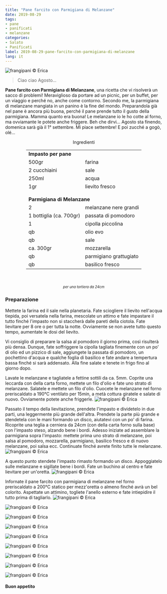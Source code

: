```yaml
---
title: "Pane farcito con Parmigiana di Melanzane"
date: 2019-08-29
tags:
- pane
- panificati
- melanzane
categories:
- Salato
- Panificati
label: 2019-08-29-pane-farcito-con-parmigiana-di-melanzane
lang: it
---
```

![](header.jpeg "frangipani © Erica")

> Ciao ciao Agosto...

**Pane farcito con Parmigiana di Melanzane**, una ricetta che vi risolverà un sacco di problemi! Meraviglioso da portare ad un picnic, per un buffet, per un viaggio e perché no, anche come contorno. Secondo me, la parmigiana di melanzane mangiata in un panino è la fine del mondo. Preparandola già nel pane è ancora più buona, perché il pane prende tutto il gusto della parmigiana. Mamma quanto era buona! Le melanzane io le ho cotte al forno, ma ovviamante le potete anche friggere. Beh che dirvi... Agosto sta finendo, domenica sarà già il 1° settembre. Mi piace settembre! E poi zucché a gogò, olé...

<div id="wrapper" style="text-align: center">
  <div id="yourdiv" style="display: inline-block;">
    <div class="ingredients" itemscope itemtype="http://schema.org/Recipe">
      <span itemprop="name" style="display:none;">Pane farcito con Parmigiana di Melanzane</span>
      <span itemprop="recipeCategory" style="display:none;">Salato</span>
      <img itemprop="image" style="display:none;" class="ignore-gallery-item" src="header.jpeg"/>
      <span itemprop="author" style="display:none;">Erica Raiano</span>
      <span itemprop="description" style="display:none;">Pane farcito con Parmigiana di Melanzane. Una ricetta che vi risolverà un sacco di problemi! Meraviglioso da portare ad un picnic, per un buffet, per un viaggio e perché no, anche come contorno.</span>
      <div class="ingredients-title">Ingredienti</div>
      <table>
        <tbody>
          <tr>          
            <td colspan="2"><b>Impasto per pane</b></td>
          </tr>      
          <tr itemprop="recipeIngredient">
            <td>500gr</td>
            <td>farina</td>
          </tr>
          <tr itemprop="recipeIngredient">
            <td>2 cucchiaini</td>
            <td>sale</td>
          </tr>
          <tr itemprop="recipeIngredient">
            <td>250ml</td>
            <td>acqua</td>
          </tr>
          <tr itemprop="recipeIngredient">
            <td>1gr</td>
            <td>lievito fresco</td>
          </tr>
          <tr style="height: 15px;"></tr>
          <tr>          
            <td colspan="2"><b>Parmigiana di Melanzane</b></td>
          </tr>
          <tr itemprop="recipeIngredient">
            <td>2</td>
            <td>melanzane nere grandi</td>
          </tr>
          <tr itemprop="recipeIngredient">
            <td>1 bottiglia (ca. 700gr)</td>
            <td>passata di pomodoro</td>
          </tr>
          <tr itemprop="recipeIngredient">
            <td>1</td>
            <td>cipolla piccolina</td>
          </tr>
          <tr itemprop="recipeIngredient">
            <td>qb</td>
            <td>olio evo</td>
          </tr>
          <tr itemprop="recipeIngredient">
            <td>qb</td>
            <td>sale</td>
          </tr>
          <tr itemprop="recipeIngredient">
            <td>ca. 300gr</td>
            <td>mozzarella</td>
          </tr>
          <tr itemprop="recipeIngredient">
            <td>qb</td>
            <td>parmigiano grattugiato</td>
          </tr>
          <tr itemprop="recipeIngredient">
            <td>qb</td>
            <td>basilico fresco</td>
          </tr>
        </tbody>
      </table>
      <br></br>
      <i class="pull-right" style="font-size: 80%;">per una tortiera da 24cm</i>
    </div>
  </div>
</div>


<h3>
  <font color="grey">
    <i class="fa fa-cogs"></i>
  </font> Preparazione
</h3>

Mettete la farina ed il sale nella planetaria. Fate sciogliere il lievito nell'acqua tiepida, poi versatela nella farina, mescolate un attimo e fate impastare il tutto finché l'impasto non si staccherà dalle pareti della ciotola. Fate lievitare per 8 ore o per tutta la notte. Ovviamente se non avete tutto questo tempo, aumentate le dosi del lievito. 

Vi consiglio di preparare la salsa al pomodoro il giorno prima, così risulterà più densa. Dunque, fate soffriggere la cipolla tagliata finemente con un po' di olio ed un pizzico di sale, aggiungete la passata di pomodoro, un pochettino d'acqua e qualche foglia di basilico e fate andare a tempertura bassa finché si sarà addensato. Alla fine salate e tenete in frigo fino al giorno dopo.

Lavate le melanzane e tagliatele a fettine sottili da ca. 5mm. Coprite una leccarda con della carta forno, mettete un filo d'olio e fate uno strato di melanzane. Salatele e mettete un filo d'olio. Cuocete le melanzane nel forno preriscaldato a 190°C ventilato per 15min, a metà cottura giratele e salate di nuovo. Ovviamente potete anche friggerle.
![](farcia.jpeg "frangipani © Erica")

Passato il tempo della lievitazione, prendete l'impasto e dividetelo in due parti, una leggermente più grande dell'altra. Prendete la parte più grande e stendetela con le mani formando un disco, aiutatevi con un po' di farina. Ricoprite una teglia a cerniera da 24cm (con della carta forno sulla base) con l'impasto steso, alzando bene i bordi. Adesso iniziate ad assemblare la parmigiana sopra l'impasto: mettete prima uno strato di melanzane, poi salsa al pomodoro, mozzarella, parmigiano, basilico fresco e di nuovo melanzane, poi salsa ecc. Continuate finché avrete finito tutte le melanzane.
![](farcire.jpeg "frangipani © Erica")

A questo punto stendete l'impasto rimasto formando un disco. Appoggiatelo sulle melanzane e sigillate bene i bordi. Fate un buchino al centro e fate lievitare per un'oretta.
![](teglia.jpeg "frangipani © Erica")

Infornate il pane farcito con parmigiana di melanzane nel forno preriscaldato a 200°C statico per mezz'oretta o almeno finché avrà un bel colorito. Aspettate un attimino, togliete l'anello esterno e fate intiepidire il tutto prima di tagliarlo.
![](risultato1.jpeg "frangipani © Erica")

![](risultato2.jpeg "frangipani © Erica")

![](risultato3.jpeg "frangipani © Erica")

![](risultato4.jpeg "frangipani © Erica")

![](risultato5.jpeg "frangipani © Erica")

![](risultato6.jpeg "frangipani © Erica")

![](risultato7.jpeg "frangipani © Erica")

![](risultato8.jpeg "frangipani © Erica")

![](risultato9.jpeg "frangipani © Erica")

<h4>Buon appetito
  <font color="red">
    <i class="fa fa-smile-o"></i>
  </font>
</h4>